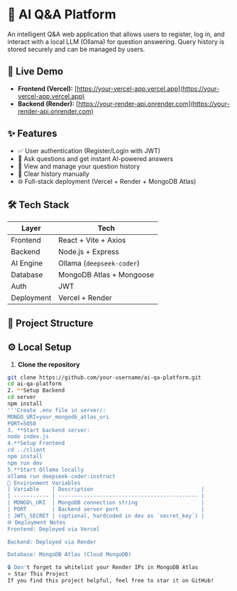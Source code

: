 # 🧠 AI Q&A Platform

An intelligent Q&A web application that allows users to register, log in, and interact with a local LLM (Ollama) for question answering. Query history is stored securely and can be managed by users.

## 🚀 Live Demo

- **Frontend (Vercel):** [https://your-vercel-app.vercel.app](https://your-vercel-app.vercel.app)
- **Backend (Render):** [https://your-render-api.onrender.com](https://your-render-api.onrender.com)

## ✨ Features

- ✅ User authentication (Register/Login with JWT)
- 💬 Ask questions and get instant AI-powered answers
- 📜 View and manage your question history
- 🧹 Clear history manually
- 🌐 Full-stack deployment (Vercel + Render + MongoDB Atlas)

## 🛠️ Tech Stack

| Layer        | Tech                      |
|--------------|---------------------------|
| Frontend     | React + Vite + Axios      |
| Backend      | Node.js + Express         |
| AI Engine    | Ollama (`deepseek-coder`) |
| Database     | MongoDB Atlas + Mongoose  |
| Auth         | JWT                       |
| Deployment   | Vercel + Render           |

## 📁 Project Structure


## ⚙️ Local Setup

1. **Clone the repository**

```bash
git clone https://github.com/your-username/ai-qa-platform.git
cd ai-qa-platform
2. **Setup Backend
cd server
npm install
'''Create .env file in server/:
MONGO_URI=your_mongodb_atlas_uri
PORT=5050
3. **Start backend server:
node index.js
4.**Setup Frontend
cd ../client
npm install
npm run dev
5.**Start Ollama locally
ollama run deepseek-coder:instruct
🔐 Environment Variables
| Variable    | Description                                  |
| ----------- | -------------------------------------------- |
| MONGO\_URI  | MongoDB connection string                    |
| PORT        | Backend server port                          |
| JWT\_SECRET | (optional, hardcoded in dev as `secret_key`) |
🌐 Deployment Notes
Frontend: Deployed via Vercel

Backend: Deployed via Render

Database: MongoDB Atlas (Cloud MongoDB)

🔒 Don't forget to whitelist your Render IPs in MongoDB Atlas
⭐ Star This Project
If you find this project helpful, feel free to star it on GitHub!



